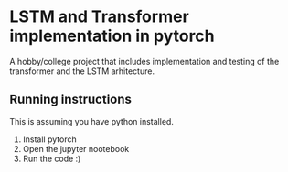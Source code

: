 # LSTM and Transformer implementation in pytorch
A hobby/college project that includes implementation and testing of the transformer and the LSTM arhitecture. 

## Running instructions
This is assuming you have python installed.

1. Install pytorch
2. Open the jupyter nootebook
3. Run the code :)
